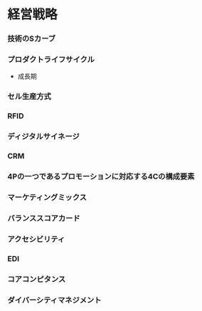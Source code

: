 # 経営戦略

### 技術のSカーブ


### プロダクトライフサイクル
- 成長期


### セル生産方式

### RFID

### ディジタルサイネージ

### CRM

### 4Pの一つであるプロモーションに対応する4Cの構成要素

### マーケティングミックス

### バランススコアカード

### アクセシビリティ

### EDI

### コアコンピタンス

### ダイバーシティマネジメント
